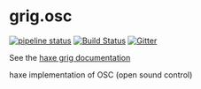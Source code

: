 # grig.osc

[![pipeline status](https://gitlab.com/haxe-grig/grig.osc/badges/main/pipeline.svg)](https://gitlab.com/haxe-grig/grig.osc/commits/main)
[![Build Status](https://travis-ci.org/osakared/grig.osc.svg?branch=main)](https://travis-ci.org/osakared/grig.osc)
[![Gitter](https://badges.gitter.im/haxe-grig/Lobby.svg)](https://gitter.im/haxe-grig/Lobby?utm_source=badge&utm_medium=badge&utm_campaign=pr-badge&utm_content=badge)

See the [haxe grig documentation](https://grig.tech/)

haxe implementation of OSC (open sound control)
